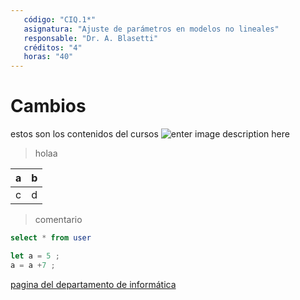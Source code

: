 ```yaml
---
   código: "CIQ.1*"
   asignatura: "Ajuste de parámetros en modelos no lineales"
   responsable: "Dr. A. Blasetti"
   créditos: "4"
   horas: "40"
---
```

# Cambios
estos son los contenidos del cursos
![enter image description here](https://i1.wp.com/diariocronica.com.ar/wp-content/uploads/2018/11/borrador-autom%C3%A1tico-133.jpg?fit=1200,800&ssl=1)

> holaa

| a | b |
|---|---|
| c | d |

> comentario



```sql
select * from user
```

```javascript
let a = 5 ;
a = a +7 ;
```
[pagina del departamento de informática](http://www.dinfo.ing.unp.edu.ar)
<!--stackedit_data:
eyJoaXN0b3J5IjpbLTgwMTQxNzQxNCwtMTcwMDYzMzMxMSwtOD
AxNDE3NDE0LC0yMTMyNDQ1MTU4LDI4MDg2MTM4OCwtMTY3NzAw
MDQ2MywtNzkxNzUyNjc5LC0xMTc1MDE5NDA4LC0xMDY1NjM3Mj
E2LC0xNTg5NjUwMjc1LDQwNDYxODM5OSwxMTgzOTIxMjM0LC04
OTAwODk1MzMsMzk5OTg0NTM0LDQ0NDI2ODcyOCwxMTA5MDMzNT
I2LC05ODMzNzg5OTQsLTM1MDkyNzk1NCwxOTYxMTExNzM1LDk0
MzA0MjM1OV19
-->